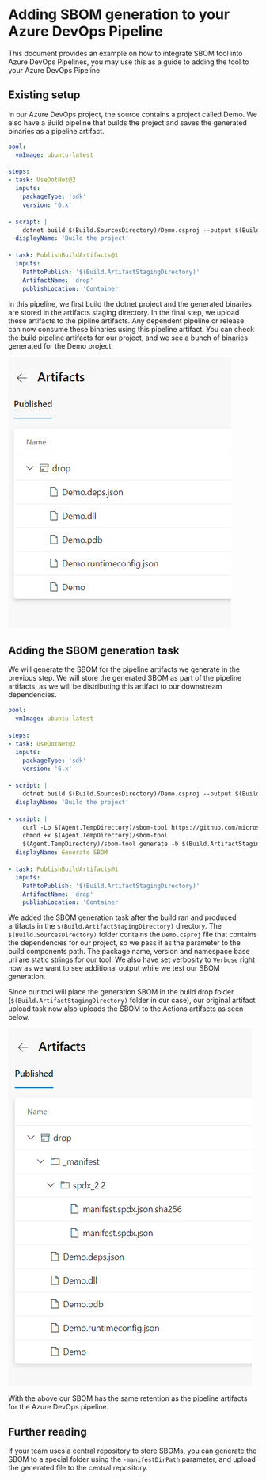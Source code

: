 # Adding SBOM generation to your Azure DevOps Pipeline

This document provides an example on how to integrate SBOM tool into Azure DevOps Pipelines, you may use this as a guide to adding the tool to your Azure DevOps Pipeline.

## Existing setup

In our Azure DevOps project, the source contains a project called Demo. We also have a Build pipeline that builds the project and saves the generated binaries as a pipeline artifact.

```yaml
pool:
  vmImage: ubuntu-latest

steps:
- task: UseDotNet@2
  inputs:
    packageType: 'sdk'
    version: '6.x'

- script: |
    dotnet build $(Build.SourcesDirectory)/Demo.csproj --output $(Build.ArtifactStagingDirectory)
  displayName: 'Build the project'

- task: PublishBuildArtifacts@1
  inputs:
    PathtoPublish: '$(Build.ArtifactStagingDirectory)'
    ArtifactName: 'drop'
    publishLocation: 'Container'
```

In this pipeline, we first build the dotnet project and the generated binaries are stored in the artifacts staging directory. In the final step, we upload these artifacts to the pipline artifacts. Any dependent pipeline or release can now consume these binaries using this pipeline artifact. You can check the build pipeline artifacts for our project, and we see a bunch of binaries generated for the Demo project.

![ado-artifact-without-sbom](./images/ado-artifacts-without-sbom.png)

## Adding the SBOM generation task

We will generate the SBOM for the pipeline artifacts we generate in the previous step. We will store the generated SBOM as part of the pipeline artifacts, as we will be distributing this artifact to our downstream dependencies. 

```yaml
pool:
  vmImage: ubuntu-latest

steps:
- task: UseDotNet@2
  inputs:
    packageType: 'sdk'
    version: '6.x'

- script: |
    dotnet build $(Build.SourcesDirectory)/Demo.csproj --output $(Build.ArtifactStagingDirectory)
  displayName: 'Build the project'

- script: |
    curl -Lo $(Agent.TempDirectory)/sbom-tool https://github.com/microsoft/sbom-tool/releases/latest/download/sbom-tool-linux-x64
    chmod +x $(Agent.TempDirectory)/sbom-tool
    $(Agent.TempDirectory)/sbom-tool generate -b $(Build.ArtifactStagingDirectory) -bc $(Build.SourcesDirectory) -pn Test -pv 1.0.0 -nsb https://sbom.mycompany.com -V Verbose
  displayName: Generate SBOM

- task: PublishBuildArtifacts@1
  inputs:
    PathtoPublish: '$(Build.ArtifactStagingDirectory)'
    ArtifactName: 'drop'
    publishLocation: 'Container'
```

We added the SBOM generation task after the build ran and produced artifacts in the `$(Build.ArtifactStagingDirectory)` directory. The `$(Build.SourcesDirectory)` folder contains the `Demo.csproj` file that contains the dependencies for our project, so we pass it as the parameter to the build components path. The package name, version and namespace base uri are static strings for our tool. We also have set verbosity to `Verbose` right now as we want to see additional output while we test our SBOM generation.

Since our tool will place the generation SBOM in the build drop folder (`$(Build.ArtifactStagingDirectory)` folder in our case), our original artifact upload task now also uploads the SBOM to the Actions artifacts as seen below.

![ado-artifact-with-sbom](./images/ado-artifacts-with-sbom.png)

With the above our SBOM has the same retention as the pipeline artifacts for the Azure DevOps pipeline.

## Further reading

If your team uses a central repository to store SBOMs, you can generate the SBOM to a special folder using the `-manifestDirPath` parameter, and upload the generated file to the central repository.
